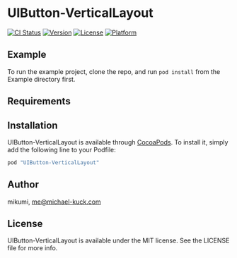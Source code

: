 # UIButton-VerticalLayout

[![CI Status](http://img.shields.io/travis/mikumi/UIButton-VerticalLayout.svg?style=flat)](https://travis-ci.org/mikumi/UIButton-VerticalLayout)
[![Version](https://img.shields.io/cocoapods/v/UIButton-VerticalLayout.svg?style=flat)](http://cocoapods.org/pods/UIButton-VerticalLayout)
[![License](https://img.shields.io/cocoapods/l/UIButton-VerticalLayout.svg?style=flat)](http://cocoapods.org/pods/UIButton-VerticalLayout)
[![Platform](https://img.shields.io/cocoapods/p/UIButton-VerticalLayout.svg?style=flat)](http://cocoapods.org/pods/UIButton-VerticalLayout)

## Example

To run the example project, clone the repo, and run `pod install` from the Example directory first.

## Requirements

## Installation

UIButton-VerticalLayout is available through [CocoaPods](http://cocoapods.org). To install
it, simply add the following line to your Podfile:

```ruby
pod "UIButton-VerticalLayout"
```

## Author

mikumi, me@michael-kuck.com

## License

UIButton-VerticalLayout is available under the MIT license. See the LICENSE file for more info.
